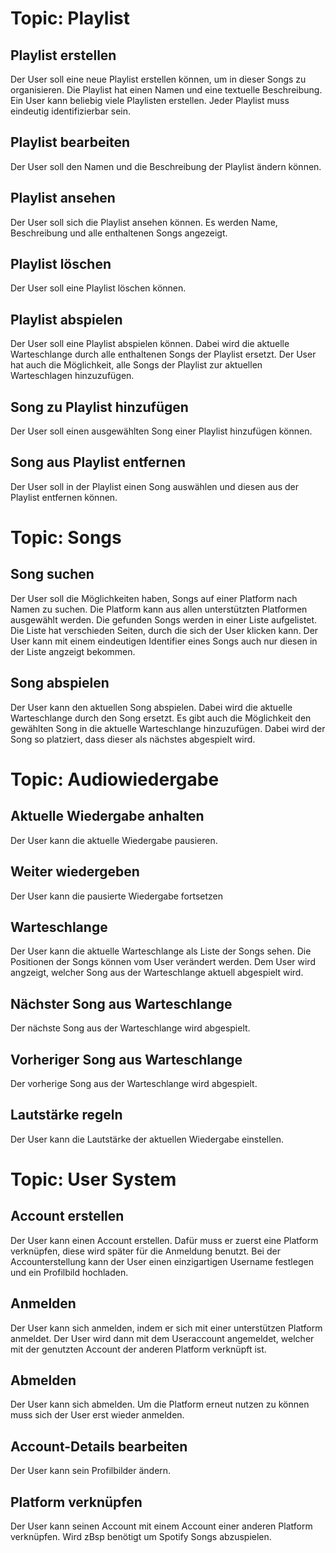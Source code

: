 # Topic: Playlist
## Playlist erstellen
Der User soll eine neue Playlist erstellen können, um in dieser Songs zu organisieren.
Die Playlist hat einen Namen und eine textuelle Beschreibung.
Ein User kann beliebig viele Playlisten erstellen.
Jeder Playlist muss eindeutig identifizierbar sein.

## Playlist bearbeiten
Der User soll den Namen und die Beschreibung der Playlist ändern können.

## Playlist ansehen
Der User soll sich die Playlist ansehen können.
Es werden Name, Beschreibung und alle enthaltenen Songs angezeigt.

## Playlist löschen
Der User soll eine Playlist löschen können.

## Playlist abspielen
Der User soll eine Playlist abspielen können.
Dabei wird die aktuelle Warteschlange durch alle enthaltenen Songs der Playlist ersetzt.
Der User hat auch die Möglichkeit, alle Songs der Playlist zur aktuellen Warteschlagen hinzuzufügen.

## Song zu Playlist hinzufügen
Der User soll einen ausgewählten Song einer Playlist hinzufügen können.

## Song aus Playlist entfernen
Der User soll in der Playlist einen Song auswählen und diesen aus der Playlist entfernen können.


# Topic: Songs
## Song suchen
Der User soll die Möglichkeiten haben, Songs auf einer Platform nach Namen zu suchen.
Die Platform kann aus allen unterstützten Platformen ausgewählt werden.
Die gefunden Songs werden in einer Liste aufgelistet.
Die Liste hat verschieden Seiten, durch die sich der User klicken kann.
Der User kann mit einem eindeutigen Identifier eines Songs auch nur diesen in der Liste angzeigt bekommen.

## Song abspielen
Der User kann den aktuellen Song abspielen.
Dabei wird die aktuelle Warteschlange durch den Song ersetzt.
Es gibt auch die Möglichkeit den gewählten Song in die aktuelle Warteschlange hinzuzufügen.
Dabei wird der Song so platziert, dass dieser als nächstes abgespielt wird.

# Topic: Audiowiedergabe
## Aktuelle Wiedergabe anhalten
Der User kann die aktuelle Wiedergabe pausieren.

## Weiter wiedergeben
Der User kann die pausierte Wiedergabe fortsetzen

## Warteschlange
Der User kann die aktuelle Warteschlange als Liste der Songs sehen.
Die Positionen der Songs können vom User verändert werden.
Dem User wird angzeigt, welcher Song aus der Warteschlange aktuell abgespielt wird.

## Nächster Song aus Warteschlange
Der nächste Song aus der Warteschlange wird abgespielt.

## Vorheriger Song aus Warteschlange
Der vorherige Song aus der Warteschlange wird abgespielt.

## Lautstärke regeln
Der User kann die Lautstärke der aktuellen Wiedergabe einstellen.

# Topic: User System
## Account erstellen
Der User kann einen Account erstellen.
Dafür muss er zuerst eine Platform verknüpfen, diese wird später für die Anmeldung benutzt.
Bei der Accounterstellung kann der User einen einzigartigen Username festlegen und ein Profilbild hochladen.

## Anmelden
Der User kann sich anmelden, indem er sich mit einer unterstützen Platform anmeldet.
Der User wird dann mit dem Useraccount angemeldet, welcher mit der genutzten Account der anderen Platform verknüpft ist.

## Abmelden
Der User kann sich abmelden. Um die Platform erneut nutzen zu können muss sich der User erst wieder anmelden.

## Account-Details bearbeiten
Der User kann sein Profilbilder ändern.

## Platform verknüpfen
Der User kann seinen Account mit einem Account einer anderen Platform verknüpfen.
Wird zBsp benötigt um Spotify Songs abzuspielen.